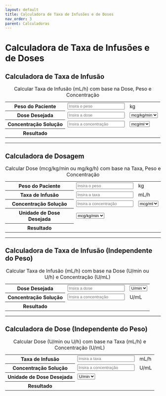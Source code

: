 ```yaml
---
layout: default
title: Calculadora de Taxa de Infusões e de Doses
nav_order: 3
parent: Calculadoras
---
```


# Calculadora de Taxa de Infusões e de Doses

## Calculadora de Taxa de Infusão

<table class="calculadora" aria-describedby="tbl-taxa-infusao-desc">
  <caption id="tbl-taxa-infusao-desc">Calcular Taxa de Infusão (mL/h) com base na Dose, Peso e Concentração</caption>
  <tbody>
    <tr>
      <th scope="row"><label for="pesoPaciente">Peso do Paciente</label></th>
      <td data-label="Valor"><input type="number" id="pesoPaciente" class="input-editavel" placeholder="Insira o peso" min="0" step="any"></td>
      <td data-label="Unidade">kg</td>
    </tr>
    <tr>
      <th scope="row"><label for="dosagem">Dose Desejada</label></th>
      <td data-label="Valor"><input type="number" id="dosagem" class="input-editavel" placeholder="Insira a dose" min="0" step="any"></td>
      <td data-label="Unidade">
        <select id="unidadeDosagem" class="input-editavel" style="width: auto;">
          <option value="mcg/kg/min">mcg/kg/min</option>
          <option value="mg/kg/h">mg/kg/h</option>
        </select>
      </td>
    </tr>
    <tr>
      <th scope="row"><label for="concentracao">Concentração Solução</label></th>
      <td data-label="Valor"><input type="number" id="concentracao" class="input-editavel" placeholder="Insira a concentração" min="0" step="any"></td>
      <td data-label="Unidade">
        <select id="unidadeConcentracao" class="input-editavel" style="width: auto;">
          <option value="mcg/ml">mcg/ml</option>
          <option value="mg/ml">mg/ml</option>
        </select>
      </td>
    </tr>
    <tr>
      <th scope="row">Resultado</th>
      <td data-label="Taxa Calculada (mL/h)" colspan="2" class="resultado" id="resultadoTaxaInfusao" aria-live="polite"></td>
    </tr>
  </tbody>
</table>
<!-- Botão de cálculo removido pois o JS atualiza em tempo real -->

---

## Calculadora de Dosagem

<table class="calculadora" aria-describedby="tbl-dosagem-desc">
  <caption id="tbl-dosagem-desc">Calcular Dose (mcg/kg/min ou mg/kg/h) com base na Taxa, Peso e Concentração</caption>
  <tbody>
    <tr>
      <th scope="row"><label for="pesoPacienteDosagem">Peso do Paciente</label></th>
      <td data-label="Valor"><input type="number" id="pesoPacienteDosagem" class="input-editavel" placeholder="Insira o peso" min="0" step="any"></td>
      <td data-label="Unidade">kg</td>
    </tr>
    <tr>
      <th scope="row"><label for="taxaDosagem">Taxa de Infusão</label></th>
      <td data-label="Valor"><input type="number" id="taxaDosagem" class="input-editavel" placeholder="Insira a taxa" min="0" step="any"></td>
      <td data-label="Unidade">mL/h</td>
    </tr>
    <tr>
      <th scope="row"><label for="concentracaoDosagem">Concentração Solução</label></th>
      <td data-label="Valor"><input type="number" id="concentracaoDosagem" class="input-editavel" placeholder="Insira a concentração" min="0" step="any"></td>
      <td data-label="Unidade">
        <select id="unidadeConcentracaoDosagem" class="input-editavel" style="width: auto;">
          <option value="mcg/ml">mcg/ml</option>
          <option value="mg/ml">mg/ml</option>
        </select>
      </td>
    </tr>
     <tr>
      <th scope="row"><label for="unidadeDosagemDesejada">Unidade de Dose Desejada</label></th>
      <td data-label="Unidade" colspan="2">
        <select id="unidadeDosagemDesejada" class="input-editavel" style="width: auto;">
          <option value="mcg/kg/min">mcg/kg/min</option>
          <option value="mg/kg/h">mg/kg/h</option>
        </select>
      </td>
    </tr>
    <tr>
      <th scope="row">Resultado</th>
      <td data-label="Dose Calculada" colspan="2" class="resultado" id="resultadoDosagem" aria-live="polite"></td>
    </tr>
  </tbody>
</table>
<!-- Botão de cálculo removido pois o JS atualiza em tempo real -->

---

## Calculadora de Taxa de Infusão (Independente do Peso)

<table class="calculadora" aria-describedby="tbl-taxa-infusao-indep-desc">
  <caption id="tbl-taxa-infusao-indep-desc">Calcular Taxa de Infusão (mL/h) com base na Dose (U/min ou U/h) e Concentração (U/mL)</caption>
  <tbody>
    <tr>
      <th scope="row"><label for="doseInfusao">Dose Desejada</label></th>
      <td data-label="Valor"><input type="number" id="doseInfusao" class="input-editavel" placeholder="Insira a dose" min="0" step="any"></td>
      <td data-label="Unidade">
        <select id="unidadeDoseInfusao" class="input-editavel" style="width: auto;">
          <option value="U/min">U/min</option>
          <option value="U/h">U/h</option>
        </select>
      </td>
    </tr>
    <tr>
      <th scope="row"><label for="concentracaoInfusao">Concentração Solução</label></th>
      <td data-label="Valor"><input type="number" id="concentracaoInfusao" class="input-editavel" placeholder="Insira a concentração" min="0" step="any"></td>
      <td data-label="Unidade">U/mL</td>
    </tr>
    <tr>
      <th scope="row">Resultado</th>
      <td data-label="Taxa Calculada (mL/h)" colspan="2" class="resultado" id="resultadoTaxaInfusaoIndependente" aria-live="polite"></td>
    </tr>
  </tbody>
</table>
<!-- Botão de cálculo removido pois o JS atualiza em tempo real -->

---

## Calculadora de Dose (Independente do Peso)

<table class="calculadora" aria-describedby="tbl-dose-indep-desc">
  <caption id="tbl-dose-indep-desc">Calcular Dose (U/min ou U/h) com base na Taxa (mL/h) e Concentração (U/mL)</caption>
  <tbody>
    <tr>
      <th scope="row"><label for="taxaDose">Taxa de Infusão</label></th>
      <td data-label="Valor"><input type="number" id="taxaDose" class="input-editavel" placeholder="Insira a taxa" min="0" step="any"></td>
      <td data-label="Unidade">mL/h</td>
    </tr>
    <tr>
      <th scope="row"><label for="concentracaoDose">Concentração Solução</label></th>
      <td data-label="Valor"><input type="number" id="concentracaoDose" class="input-editavel" placeholder="Insira a concentração" min="0" step="any"></td>
      <td data-label="Unidade">U/mL</td>
    </tr>
    <tr>
      <th scope="row"><label for="unidadeDoseDesejada">Unidade de Dose Desejada</label></th>
      <td data-label="Unidade" colspan="2">
        <select id="unidadeDoseDesejada" class="input-editavel" style="width: auto;">
          <option value="U/min">U/min</option>
          <option value="U/h">U/h</option>
        </select>
      </td>
    </tr>
    <tr>
      <th scope="row">Resultado</th>
      <td data-label="Dose Calculada" colspan="2" class="resultado" id="resultadoDoseIndependente" aria-live="polite"></td>
    </tr>
  </tbody>
</table>
<!-- Botão de cálculo removido pois o JS atualiza em tempo real -->

<script src="{{ 'assets/js/calculadoras/calculadora_dose_taxa_infusao.js' | relative_url }}" defer></script>